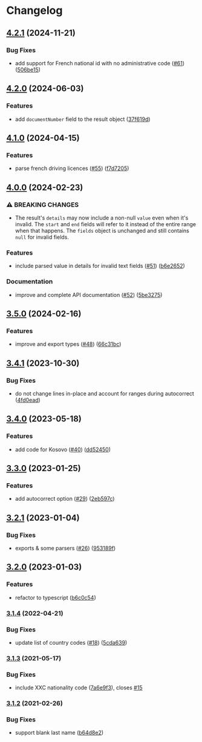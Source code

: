 # Changelog

## [4.2.1](https://github.com/cheminfo/mrz/compare/v4.2.0...v4.2.1) (2024-11-21)


### Bug Fixes

* add support for French national id with no administrative code ([#61](https://github.com/cheminfo/mrz/issues/61)) ([506be15](https://github.com/cheminfo/mrz/commit/506be159ed14714166073b4880b9c18f351f558a))

## [4.2.0](https://github.com/cheminfo/mrz/compare/v4.1.0...v4.2.0) (2024-06-03)


### Features

* add `documentNumber` field to the result object ([37f619d](https://github.com/cheminfo/mrz/commit/37f619daa77e0bdd756a58d58f2a1bc48be1b0d4))

## [4.1.0](https://github.com/cheminfo/mrz/compare/v4.0.0...v4.1.0) (2024-04-15)


### Features

* parse french driving licences ([#55](https://github.com/cheminfo/mrz/issues/55)) ([f7d7205](https://github.com/cheminfo/mrz/commit/f7d7205af8c177f1f602ac2680294f85019bc7c2))

## [4.0.0](https://github.com/cheminfo/mrz/compare/v3.5.0...v4.0.0) (2024-02-23)


### ⚠ BREAKING CHANGES

* The result's `details` may now include a non-null `value` even when it's invalid. The `start` and `end` fields will refer to it instead of the entire range when that happens. The `fields` object is unchanged and still contains `null` for invalid fields.

### Features

* include parsed value in details for invalid text fields ([#51](https://github.com/cheminfo/mrz/issues/51)) ([b6e2652](https://github.com/cheminfo/mrz/commit/b6e2652a0532c57b55c46397a265e82854e1885e))


### Documentation

* improve and complete API documentation ([#52](https://github.com/cheminfo/mrz/issues/52)) ([5be3275](https://github.com/cheminfo/mrz/commit/5be3275818afc526d7fa0f1b766edf328c681bb3))

## [3.5.0](https://github.com/cheminfo/mrz/compare/v3.4.1...v3.5.0) (2024-02-16)


### Features

* improve and export types ([#48](https://github.com/cheminfo/mrz/issues/48)) ([66c31bc](https://github.com/cheminfo/mrz/commit/66c31bc8d686554b9cbf937fbe298a3915475b5e))

## [3.4.1](https://github.com/cheminfo/mrz/compare/v3.4.0...v3.4.1) (2023-10-30)


### Bug Fixes

* do not change lines in-place and account for ranges during autocorrect ([4fd0ead](https://github.com/cheminfo/mrz/commit/4fd0ead0e8fad38f64225e8b545dd8bf046e1c59))

## [3.4.0](https://github.com/cheminfo/mrz/compare/v3.3.0...v3.4.0) (2023-05-18)


### Features

* add code for Kosovo ([#40](https://github.com/cheminfo/mrz/issues/40)) ([dd52450](https://github.com/cheminfo/mrz/commit/dd524508cd6c5feda867099bdab8b2291344a709))

## [3.3.0](https://github.com/cheminfo/mrz/compare/v3.2.1...v3.3.0) (2023-01-25)


### Features

* add autocorrect option ([#29](https://github.com/cheminfo/mrz/issues/29)) ([2eb597c](https://github.com/cheminfo/mrz/commit/2eb597c077fbc40d30020ce6c0c35b795ed6f768))

## [3.2.1](https://github.com/cheminfo/mrz/compare/v3.2.0...v3.2.1) (2023-01-04)


### Bug Fixes

* exports & some parsers ([#26](https://github.com/cheminfo/mrz/issues/26)) ([953189f](https://github.com/cheminfo/mrz/commit/953189f2ae9300fbde8c64c295ddd246f9e4d4fe))

## [3.2.0](https://github.com/cheminfo/mrz/compare/v3.1.4...v3.2.0) (2023-01-03)


### Features

* refactor to typescript ([b6c0c54](https://github.com/cheminfo/mrz/commit/b6c0c54a8955908d5d1bc92f1ac4c148eeefdf60))

### [3.1.4](https://www.github.com/cheminfo/mrz/compare/v3.1.3...v3.1.4) (2022-04-21)


### Bug Fixes

* update list of country codes ([#18](https://www.github.com/cheminfo/mrz/issues/18)) ([5cda639](https://www.github.com/cheminfo/mrz/commit/5cda63981cd8e2110f3fdb547ac85f1ba4d6ec7d))

### [3.1.3](https://www.github.com/cheminfo/mrz/compare/v3.1.2...v3.1.3) (2021-05-17)


### Bug Fixes

* include XXC nationality code ([7a6e9f3](https://www.github.com/cheminfo/mrz/commit/7a6e9f340a6638c50f1114cd81771d26a5f87f88)), closes [#15](https://www.github.com/cheminfo/mrz/issues/15)

### [3.1.2](https://www.github.com/cheminfo/mrz/compare/v3.1.1...v3.1.2) (2021-02-26)


### Bug Fixes

* support blank last name ([b64d8e2](https://www.github.com/cheminfo/mrz/commit/b64d8e28d6ea1170722fca5be72a3e618a0e9f86))
